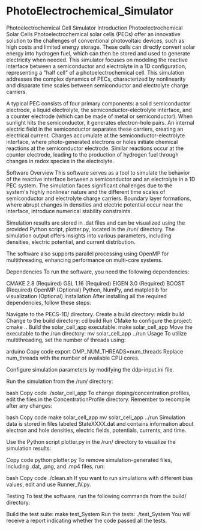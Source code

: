 # PhotoElectrochemical_Simulator
Photoelectrochemical Cell Simulator
Introduction
Photoelectrochemical Solar Cells
Photoelectrochemical solar cells (PECs) offer an innovative solution to the challenges of conventional photovoltaic devices, such as high costs and limited energy storage. These cells can directly convert solar energy into hydrogen fuel, which can then be stored and used to generate electricity when needed. This simulator focuses on modeling the reactive interface between a semiconductor and electrolyte in a 1D configuration, representing a "half cell" of a photoelectrochemical cell. This simulation addresses the complex dynamics of PECs, characterized by nonlinearity and disparate time scales between semiconductor and electrolyte charge carriers.

A typical PEC consists of four primary components: a solid semiconductor electrode, a liquid electrolyte, the semiconductor-electrolyte interface, and a counter electrode (which can be made of metal or semiconductor). When sunlight hits the semiconductor, it generates electron-hole pairs. An internal electric field in the semiconductor separates these carriers, creating an electrical current. Charges accumulate at the semiconductor-electrolyte interface, where photo-generated electrons or holes initiate chemical reactions at the semiconductor electrode. Similar reactions occur at the counter electrode, leading to the production of hydrogen fuel through changes in redox species in the electrolyte.

Software Overview
This software serves as a tool to simulate the behavior of the reactive interface between a semiconductor and an electrolyte in a 1D PEC system. The simulation faces significant challenges due to the system's highly nonlinear nature and the different time scales of semiconductor and electrolyte charge carriers. Boundary layer formations, where abrupt changes in densities and electric potential occur near the interface, introduce numerical stability constraints.

Simulation results are stored in .dat files and can be visualized using the provided Python script, plotter.py, located in the /run/ directory. The simulation output offers insights into various parameters, including densities, electric potential, and current distribution.

The software also supports parallel processing using OpenMP for multithreading, enhancing performance on multi-core systems.

Dependencies
To run the software, you need the following dependencies:

CMAKE 2.8 (Required)
GSL 1.16 (Required)
EIGEN 3.0 (Required)
BOOST (Required)
OpenMP (Optional)
Python, NumPy, and matplotlib for visualization (Optional)
Installation
After installing all the required dependencies, follow these steps:

Navigate to the PECS-1D/ directory.
Create a build directory: mkdir build
Change to the build directory: cd build
Run CMake to configure the project: cmake ..
Build the solar_cell_app executable: make solar_cell_app
Move the executable to the /run directory: mv solar_cell_app ../run
Usage
To utilize multithreading, set the number of threads using:

arduino
Copy code
export OMP_NUM_THREADS=num_threads
Replace num_threads with the number of available CPU cores.

Configure simulation parameters by modifying the ddp-input.ini file.

Run the simulation from the /run/ directory:

bash
Copy code
./solar_cell_app
To change doping/concentration profiles, edit the files in the ConcentrationProfile directory. Remember to recompile after any changes:

bash
Copy code
make solar_cell_app
mv solar_cell_app ../run
Simulation data is stored in files labeled StateXXXX.dat and contains information about electron and hole densities, electric fields, potentials, currents, and time.

Use the Python script plotter.py in the /run/ directory to visualize the simulation results:

Copy code
python plotter.py
To remove simulation-generated files, including .dat, .png, and .mp4 files, run:

bash
Copy code
./clean.sh
If you want to run simulations with different bias values, edit and use Runner_IV.py.

Testing
To test the software, run the following commands from the build/ directory:

Build the test suite: make test_System
Run the tests: ./test_System
You will receive a report indicating whether the code passed all the tests.
